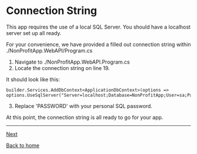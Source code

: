 # Connection String

This app requires the use of a local SQL Server. You should have a localhost server set up all ready.

For your convenience, we have provided a filled out connection string within ./NonProfitApp.WebAPI/Program.cs

1. Navigate to ./NonProfitApp.WebAPI.Program.cs
2. Locate the connection string on line 19.

It should look like this:
```
builder.Services.AddDbContext<ApplicationDbContext>(options => options.UseSqlServer("Server=localhost;Database=NonProfitApp;User=sa;Password=PASSWORD"));

```
3. Replace 'PASSWORD' with your personal SQL password.

At this point, the connection string is all ready to go for your app.

---
[Next](./Migrations.md)

[Back to home](../../README.md)
